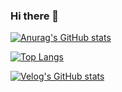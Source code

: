 ### Hi there 👋

<!--
**rooni97/rooni97** is a ✨ _special_ ✨ repository because its `README.md` (this file) appears on your GitHub profile.

Here are some ideas to get you started:

- 🔭 I’m currently working on ...
- 🌱 I’m currently learning ...
- 👯 I’m looking to collaborate on ...
- 🤔 I’m looking for help with ...
- 💬 Ask me about ...
- 📫 How to reach me: ...
- 😄 Pronouns: ...
- ⚡ Fun fact: ...
-->


[![Anurag's GitHub stats](https://github-readme-stats.vercel.app/api?username=rooni97)](https://github.com/rooni97/github-readme-stats)

[![Top Langs](https://github-readme-stats.vercel.app/api/top-langs/?username=rooni97)](https://github.com/rooni97/github-readme-stats)

[![Velog's GitHub stats](https://velog-readme-stats.vercel.app/api?name=rooni97)]((https://velog.io/))
